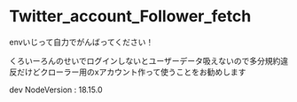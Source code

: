 # Twitter_account_Follower_fetch

envいじって自力でがんばってください！

くろいーろんのせいでログインしないとユーザーデータ吸えないので多分規約違反だけどクローラー用のxアカウント作って使うことをお勧めします

dev NodeVersion : 18.15.0